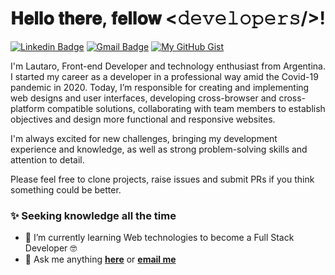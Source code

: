 # 𝐇𝐞𝐥𝐥𝐨 𝐭𝐡𝐞𝐫𝐞, 𝐟𝐞𝐥𝐥𝐨𝐰 <𝚍𝚎𝚟𝚎𝚕𝚘𝚙𝚎𝚛𝚜/>!

[![Linkedin Badge](https://img.shields.io/badge/-LinkedIn-blue?style=flat-square&logo=Linkedin&logoColor=white&link=https://www.linkedin.com/in/lautaro-martinez/)](https://www.linkedin.com/in/lautaro-martinez-4517b2175/)
[![Gmail Badge](https://img.shields.io/badge/-Gmail-c14438?style=flat-square&logo=Gmail&logoColor=white&link=mailto:laumartinez.exe@gmail.com)](mailto:laumartinez.exe@gmail.com)
[![My GitHub Gist](https://img.shields.io/github/followers/LauMartinez-Code?label=GitHub%20Gist&style=social)](https://gist.github.com/LauMartinez-Code)


I'm Lautaro, Front-end Developer and technology enthusiast from Argentina. I started my career as a developer in a professional way amid the Covid-19 pandemic in 2020. Today, I’m responsible for creating and implementing web designs and user interfaces, developing cross-browser and cross-platform compatible solutions, collaborating with team members to establish objectives and design more functional and responsive websites.

I'm always excited for new challenges, bringing my development experience and knowledge, as well as strong problem-solving skills and attention to detail.

Please feel free to clone projects, raise issues and submit PRs if you think something could be better.   


### :sparkles:  Seeking knowledge all the time

- 🌱 I’m currently learning Web technologies to become a Full Stack Developer 🤓
- 💬 Ask me anything <a href="https://github.com/LauMartinez-Code/LauMartinez-Code/issues/new"><b>here</b></a> or <a href="mailto:laumartinez.exe@gmail.com"><b>email me</b></a>

<!--
<details>
  <summary>My Github Stats</summary>
  <br>

  <p align="center">
    <img align="center" src="https://github-readme-stats.vercel.app/api?username=LauMartinez-Code&show_icons=true&theme=dracula" alt="Lautaro Martinez Github Stats" alt="LauMartinez-Code Github Status" />
  </p>
</details>
-->

<!--
- :computer: Techs: <code><img height="20" src="https://raw.githubusercontent.com/github/explore/80688e429a7d4ef2fca1e82350fe8e3517d3494d/topics/typescript/typescript.png"></code>
<code><img height="20" src="https://raw.githubusercontent.com/github/explore/80688e429a7d4ef2fca1e82350fe8e3517d3494d/topics/react/react.png"></code>
<code><img height="20" src="https://raw.githubusercontent.com/github/explore/5c058a388828bb5fde0bcafd4bc867b5bb3f26f3/topics/graphql/graphql.png"></code>
<code><img height="20" src="https://raw.githubusercontent.com/github/explore/80688e429a7d4ef2fca1e82350fe8e3517d3494d/topics/nodejs/nodejs.png"></code>
<code><img height="20" src="https://raw.githubusercontent.com/github/explore/80688e429a7d4ef2fca1e82350fe8e3517d3494d/topics/docker/docker.png"></code>
<code><img height="20" src="https://raw.githubusercontent.com/github/explore/80688e429a7d4ef2fca1e82350fe8e3517d3494d/topics/git/git.png"></code>
<a href="https://open.spotify.com/user/??????" target="_blank"><img src="https://img.shields.io/badge/Spotify-%231ED760.svg?&style=flat-square&logo=spotify&logoColor=white" alt="Spotify"></a>
Here are some ideas to get you started:
- 🌱 I’m currently learning ...
- 🔭 I’m currently working on freelance projects: []().
- 👯 I’m looking to collaborate on ...
- 🤔 I’m looking for help with ...
- 💬 Ask me about ...
- 📫 How to reach me: ...
- 😄 Pronouns: ...
- ⚡ Fun fact: ...
-->

